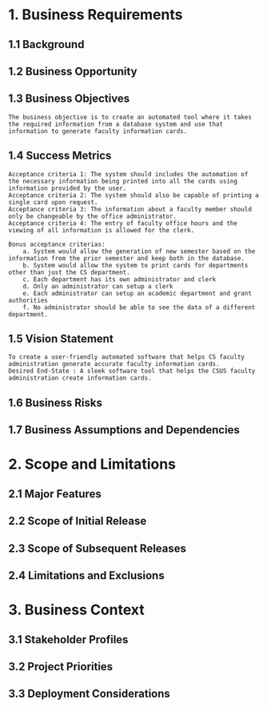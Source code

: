 
# 1. Business Requirements

## 1.1 Background

## 1.2 Business Opportunity

## 1.3 Business Objectives
	The business objective is to create an automated tool where it takes the required information from a database system and use that information to generate faculty information cards.
## 1.4 Success Metrics
	Acceptance criteria 1: The system should includes the automation of the necessary information being printed into all the cards using information provided by the user.
	Acceptance criteria 2: The system should also be capable of printing a single card upon request.
	Acceptance criteria 3: The information about a faculty member should only be changeable by the office administrator.
	Acceptance criteria 4: The entry of faculty office hours and the viewing of all information is allowed for the clerk.
 
	Bonus acceptance criterias:
		a. System would allow the generation of new semester based on the information from the prior semester and keep both in the database. 
		b. System would allow the system to print cards for departments other than just the CS department.
		c. Each department has its own administrator and clerk
		d. Only an administrator can setup a clerk
		e. Each administrator can setup an academic department and grant authorities
		f. No administrator should be able to see the data of a different department.

## 1.5 Vision Statement
	To create a user-friendly automated software that helps CS faculty administration generate accurate faculty information cards.
	Desired End-State : A sleek software tool that helps the CSUS faculty administration create information cards.
## 1.6 Business Risks
      
## 1.7 Business Assumptions and Dependencies
    
# 2. Scope and Limitations

## 2.1 Major Features

## 2.2 Scope of Initial Release

## 2.3 Scope of Subsequent Releases

##  2.4 Limitations and Exclusions
   
# 3. Business Context

## 3.1 Stakeholder Profiles

## 3.2 Project Priorities

## 3.3 Deployment Considerations

